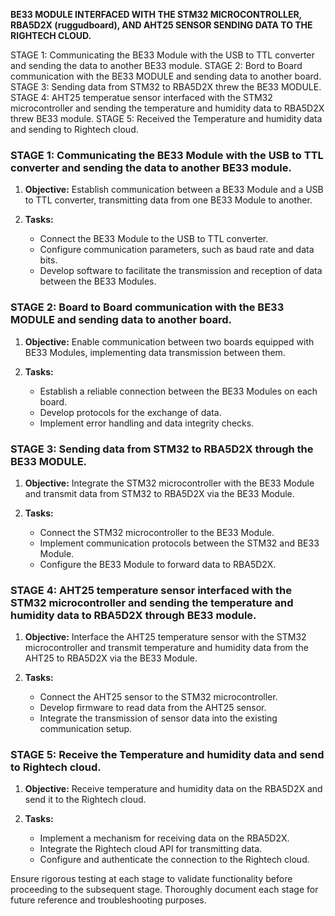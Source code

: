 **BE33 MODULE INTERFACED WITH THE STM32 MICROCONTROLLER, RBA5D2X (ruggudboard), AND AHT25 SENSOR SENDING DATA TO THE RIGHTECH CLOUD.**
         
STAGE 1: Communicating the BE33 Module with the USB to TTL converter and sending the data to another BE33 module.
STAGE 2: Bord to Board communication with the BE33 MODULE and sending data to another board.
STAGE 3: Sending data from STM32 to RBA5D2X threw the BE33 MODULE.
STAGE 4: AHT25 temperatue sensor interfaced with the STM32 microcontroller and sending the temperature and humidity data to RBA5D2X threw BE33 module.
STAGE 5: Received the Temperature and humidity data and sending to Rightech cloud. 


### STAGE 1: Communicating the BE33 Module with the USB to TTL converter and sending the data to another BE33 module.

1. **Objective:**
   Establish communication between a BE33 Module and a USB to TTL converter, transmitting data from one BE33 Module to another.

2. **Tasks:**
   - Connect the BE33 Module to the USB to TTL converter.
   - Configure communication parameters, such as baud rate and data bits.
   - Develop software to facilitate the transmission and reception of data between the BE33 Modules.

### STAGE 2: Board to Board communication with the BE33 MODULE and sending data to another board.

1. **Objective:**
   Enable communication between two boards equipped with BE33 Modules, implementing data transmission between them.

2. **Tasks:**
   - Establish a reliable connection between the BE33 Modules on each board.
   - Develop protocols for the exchange of data.
   - Implement error handling and data integrity checks.

### STAGE 3: Sending data from STM32 to RBA5D2X through the BE33 MODULE.

1. **Objective:**
   Integrate the STM32 microcontroller with the BE33 Module and transmit data from STM32 to RBA5D2X via the BE33 Module.

2. **Tasks:**
   - Connect the STM32 microcontroller to the BE33 Module.
   - Implement communication protocols between the STM32 and BE33 Module.
   - Configure the BE33 Module to forward data to RBA5D2X.

### STAGE 4: AHT25 temperature sensor interfaced with the STM32 microcontroller and sending the temperature and humidity data to RBA5D2X through BE33 module.

1. **Objective:**
   Interface the AHT25 temperature sensor with the STM32 microcontroller and transmit temperature and humidity data from the AHT25 to RBA5D2X via the BE33 Module.

2. **Tasks:**
   - Connect the AHT25 sensor to the STM32 microcontroller.
   - Develop firmware to read data from the AHT25 sensor.
   - Integrate the transmission of sensor data into the existing communication setup.

### STAGE 5: Receive the Temperature and humidity data and send to Rightech cloud.

1. **Objective:**
   Receive temperature and humidity data on the RBA5D2X and send it to the Rightech cloud.

2. **Tasks:**
   - Implement a mechanism for receiving data on the RBA5D2X.
   - Integrate the Rightech cloud API for transmitting data.
   - Configure and authenticate the connection to the Rightech cloud.

Ensure rigorous testing at each stage to validate functionality before proceeding to the subsequent stage. Thoroughly document each stage for future reference and troubleshooting purposes.
